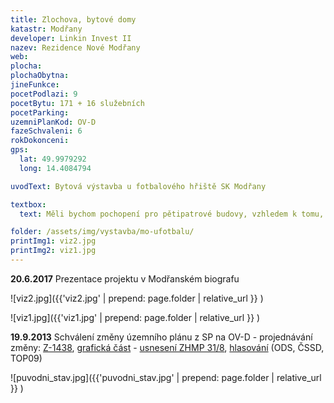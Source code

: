```yaml
---
title: Zlochova, bytové domy
katastr: Modřany
developer: Linkin Invest II
nazev: Rezidence Nové Modřany
web:
plocha:
plochaObytna:
jineFunkce:
pocetPodlazi: 9
pocetBytu: 171 + 16 služebních
pocetParking:
uzemniPlanKod: OV-D
fazeSchvaleni: 6
rokDokonceni:
gps:
  lat: 49.9979292
  long: 14.4084794

uvodText: Bytová výstavba u fotbalového hřiště SK Modřany

textbox:
  text: Měli bychom pochopení pro pětipatrové budovy, vzhledem k tomu, že pozemek sousedí s rodinnými domy a fotbalovým hřištem. Chybí nám zde i místa pro setkávání obyvatel.

folder: /assets/img/vystavba/mo-ufotbalu/
printImg1: viz2.jpg
printImg2: viz1.jpg
---
```


**20.6.2017** Prezentace projektu v Modřanském biografu

![viz2.jpg]({{'viz2.jpg' | prepend: page.folder | relative_url }} )

![viz1.jpg]({{'viz1.jpg' | prepend: page.folder | relative_url }} )

**19.9.2013** Schválení změny územního plánu z SP na OV-D - projednávání změny: [Z-1438](https://app.iprpraha.cz/napp/zmeny/?id=981&action=view&presenter=Articlezmenyupravy), [grafická část](http://wgp.urm.cz/app/tms/aplk/urm_apl/pup_zmeny/index.php?IDF=2242&lan=cs) - [usnesení ZHMP 31/8](http://zastupitelstvo.praha.eu/ina2014/tedusndetail.aspx?id=182122), [hlasování](http://www.praha.eu/jnp/cz/o_meste/primator_a_volene_organy/zastupitelstvo/vysledky_hlasovani/index.html?periodId=18284&resolutionNumber=8&meeting=31&printNumber=&s=1&votingId=27266&start=&size=) (ODS, ČSSD, TOP09)

![puvodni_stav.jpg]({{'puvodni_stav.jpg' | prepend: page.folder | relative_url }} )
